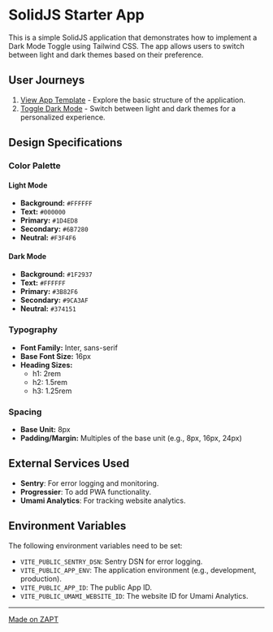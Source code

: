 # SolidJS Starter App

This is a simple SolidJS application that demonstrates how to implement a Dark Mode Toggle using Tailwind CSS. The app allows users to switch between light and dark themes based on their preference.

## User Journeys

1. [View App Template](docs/journeys/view-app-template.md) - Explore the basic structure of the application.
2. [Toggle Dark Mode](docs/journeys/toggle-dark-mode.md) - Switch between light and dark themes for a personalized experience.

## Design Specifications

### Color Palette

#### Light Mode

- **Background:** `#FFFFFF`
- **Text:** `#000000`
- **Primary:** `#1D4ED8`
- **Secondary:** `#6B7280`
- **Neutral:** `#F3F4F6`

#### Dark Mode

- **Background:** `#1F2937`
- **Text:** `#FFFFFF`
- **Primary:** `#3B82F6`
- **Secondary:** `#9CA3AF`
- **Neutral:** `#374151`

### Typography

- **Font Family:** Inter, sans-serif
- **Base Font Size:** 16px
- **Heading Sizes:**
  - h1: 2rem
  - h2: 1.5rem
  - h3: 1.25rem

### Spacing

- **Base Unit:** 8px
- **Padding/Margin:** Multiples of the base unit (e.g., 8px, 16px, 24px)

## External Services Used

- **Sentry**: For error logging and monitoring.
- **Progressier**: To add PWA functionality.
- **Umami Analytics**: For tracking website analytics.

## Environment Variables

The following environment variables need to be set:

- `VITE_PUBLIC_SENTRY_DSN`: Sentry DSN for error logging.
- `VITE_PUBLIC_APP_ENV`: The application environment (e.g., development, production).
- `VITE_PUBLIC_APP_ID`: The public App ID.
- `VITE_PUBLIC_UMAMI_WEBSITE_ID`: The website ID for Umami Analytics.

---

[Made on ZAPT](https://www.zapt.ai)